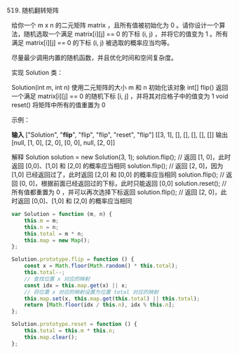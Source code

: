 519. 随机翻转矩阵

给你一个 m x n 的二元矩阵 matrix ，且所有值被初始化为 0 。请你设计一个算法，随机选取一个满足 matrix[i][j] == 0 的下标 (i, j) ，并将它的值变为 1 。所有满足 matrix[i][j] == 0 的下标 (i, j) 被选取的概率应当均等。

尽量最少调用内置的随机函数，并且优化时间和空间复杂度。

实现 Solution 类：

Solution(int m, int n) 使用二元矩阵的大小 m 和 n 初始化该对象
int[] flip() 返回一个满足 matrix[i][j] == 0 的随机下标 [i, j] ，并将其对应格子中的值变为 1
void reset() 将矩阵中所有的值重置为 0

示例：

**输入**
["Solution", "**flip**", "flip", "flip", "reset", "flip"]
[[3, 1], [], [], [], [], []]
输出
[null, [1, 0], [2, 0], [0, 0], null, [2, 0]]

解释
Solution solution = new Solution(3, 1);
solution.flip(); // 返回 [1, 0]，此时返回 [0,0]、[1,0] 和 [2,0] 的概率应当相同
solution.flip(); // 返回 [2, 0]，因为 [1,0] 已经返回过了，此时返回 [2,0] 和 [0,0] 的概率应当相同
solution.flip(); // 返回 [0, 0]，根据前面已经返回过的下标，此时只能返回 [0,0]
solution.reset(); // 所有值都重置为 0 ，并可以再次选择下标返回
solution.flip(); // 返回 [2, 0]，此时返回 [0,0]、[1,0] 和 [2,0] 的概率应当相同

```js
var Solution = function (m, n) {
    this.m = m;
    this.n = n;
    this.total = m * n;
    this.map = new Map();
};

Solution.prototype.flip = function () {
    const x = Math.floor(Math.random() * this.total);
    this.total--;
    // 查找位置 x 对应的映射
    const idx = this.map.get(x) || x;
    // 将位置 x 对应的映射设置为位置 total 对应的映射
    this.map.set(x, this.map.get(this.total) || this.total);
    return [Math.floor(idx / this.n), idx % this.n];
};

Solution.prototype.reset = function () {
    this.total = this.m * this.n;
    this.map.clear();
};
```
